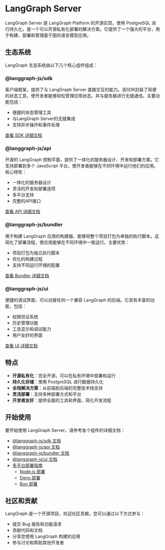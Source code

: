 # LangGraph Server

LangGraph Server 是 LangGraph Platform 的开源实现，使用 PostgreSQL 进行持久化，是一个可以开源私有化部署的解决方案。它提供了一个强大的平台，用于构建、部署和管理基于图的语言模型应用。

## 生态系统

LangGraph 生态系统由以下几个核心组件组成：

### @langgraph-js/sdk

客户端框架，提供了与 LangGraph Server 直接交互的能力。该SDK封装了简便的状态工具，使开发者能够轻松管理应用状态，并与服务器进行无缝通信。主要功能包括：

- 便捷的状态管理工具
- 与LangGraph Server的无缝集成
- 支持异步操作和事件处理

[查看 SDK 详细文档](../sdk/index.md)

### @langgraph-js/api

开源的 LangGraph 控制平面，提供了一体化的服务器设计、开发和部署方案。它支持部署到多个 JavaScript 平台，使开发者能够在不同环境中运行他们的应用。核心特性：

- 一体化的服务器设计
- 灵活的开发和部署选项
- 多平台支持
- 完整的API接口

[查看 API 详细文档](./api.md)

### @langgraph-js/bundler

用于构建 LangGraph 应用的构建器，能够将整个项目打包为单独的执行脚本。这简化了部署流程，使应用能够在不同环境中一致运行。主要优势：

- 项目打包为独立执行脚本
- 优化的构建过程
- 支持不同运行环境的配置

[查看 Bundler 详细文档](bundler.md)

### @langgraph-js/ui

便捷的调试界面，可以对接任何一个兼容 LangGraph 的后端。它具有丰富的功能，包括：

- 权限验证系统
- 历史管理功能
- 工具显示和调试能力
- 用户友好的界面

[查看 UI 详细文档](ui.md)

## 特点

- **开源私有化**：完全开源，可以在私有环境中部署和运行
- **持久化存储**：使用 PostgreSQL 进行数据持久化
- **全栈解决方案**：从前端到后端的完整技术栈支持
- **灵活部署**：支持多种部署方式和平台
- **开发者友好**：提供全面的工具和界面，简化开发流程

## 开始使用

要开始使用 LangGraph Server，请参考各个组件的详细文档：

- [@langgraph-js/sdk 文档](../sdk/index.md)
- [@langgraph-js/api 文档](langgraph-api.md)
- [@langgraph-js/bundler 文档](bundler.md)
- [@langgraph-js/ui 文档](ui.md)
- [多平台部署指南](deployment.md)
  - [Node.js 部署](node-deployment.md)
  - [Deno 部署](deno-deployment.md)
  - [Bun 部署](bun-deployment.md)

## 社区和贡献

LangGraph 是一个开源项目，欢迎社区贡献。您可以通过以下方式参与：

- 提交 Bug 报告和功能请求
- 贡献代码和文档
- 分享您使用 LangGraph 构建的应用
- 参与讨论和帮助其他开发者
